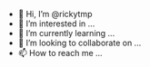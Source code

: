 - 👋 Hi, I’m @rickytmp
- 👀 I’m interested in ...
- 🌱 I’m currently learning ...
- 💞️ I’m looking to collaborate on ...
- 📫 How to reach me ...

<!---
rickytmp/rickytmp is a ✨ special ✨ repository because its `README.md` (this file) appears on your GitHub profile.
You can click the Preview link to take a look at your changes.
--->

